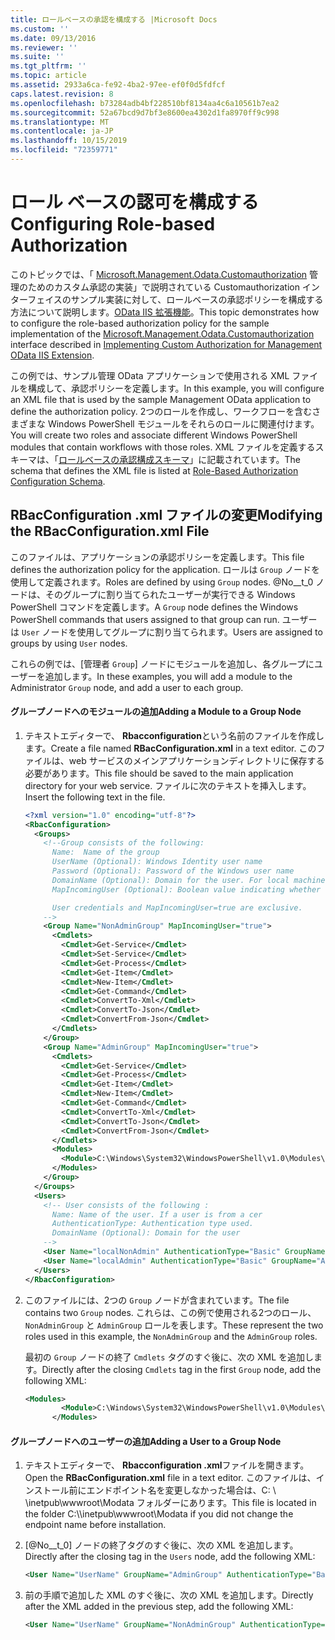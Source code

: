 ```yaml
---
title: ロールベースの承認を構成する |Microsoft Docs
ms.custom: ''
ms.date: 09/13/2016
ms.reviewer: ''
ms.suite: ''
ms.tgt_pltfrm: ''
ms.topic: article
ms.assetid: 2933a6ca-fe92-4ba2-97ee-ef0f0d5fdfcf
caps.latest.revision: 8
ms.openlocfilehash: b73284adb4bf228510bf8134aa4c6a10561b7ea2
ms.sourcegitcommit: 52a67bcd9d7bf3e8600ea4302d1fa8970ff9c998
ms.translationtype: MT
ms.contentlocale: ja-JP
ms.lasthandoff: 10/15/2019
ms.locfileid: "72359771"
---
```

# <a name="configuring-role-based-authorization"></a><span data-ttu-id="c2839-102">ロール ベースの認可を構成する</span><span class="sxs-lookup"><span data-stu-id="c2839-102">Configuring Role-based Authorization</span></span>

<span data-ttu-id="c2839-103">このトピックでは、「 [Microsoft.Management.Odata.Customauthorization](/dotnet/api/Microsoft.Management.Odata.CustomAuthorization) 管理のためのカスタム承認の実装」で説明されている Customauthorization インターフェイスのサンプル実装に対して、ロールベースの承認ポリシーを構成する方法について説明します。[OData IIS 拡張機能](./implementing-custom-authorization-for-a-management-odata-web-service.md)。</span><span class="sxs-lookup"><span data-stu-id="c2839-103">This topic demonstrates how to configure the role-based authorization policy for the sample implementation of the [Microsoft.Management.Odata.Customauthorization](/dotnet/api/Microsoft.Management.Odata.CustomAuthorization) interface described in [Implementing Custom Authorization for Management OData IIS Extension](./implementing-custom-authorization-for-a-management-odata-web-service.md).</span></span>

<span data-ttu-id="c2839-104">この例では、サンプル管理 OData アプリケーションで使用される XML ファイルを構成して、承認ポリシーを定義します。</span><span class="sxs-lookup"><span data-stu-id="c2839-104">In this example, you will configure an XML file that is used by the sample Management OData application to define the authorization policy.</span></span> <span data-ttu-id="c2839-105">2つのロールを作成し、ワークフローを含むさまざまな Windows PowerShell モジュールをそれらのロールに関連付けます。</span><span class="sxs-lookup"><span data-stu-id="c2839-105">You will create two roles and associate different Windows PowerShell modules that contain workflows with those roles.</span></span> <span data-ttu-id="c2839-106">XML ファイルを定義するスキーマは、「[ロールベースの承認構成スキーマ](./role-based-authorization-configuration-schema.md)」に記載されています。</span><span class="sxs-lookup"><span data-stu-id="c2839-106">The schema that defines the XML file is listed at [Role-Based Authorization Configuration Schema](./role-based-authorization-configuration-schema.md).</span></span>

## <a name="modifying-the-rbacconfigurationxml-file"></a><span data-ttu-id="c2839-107">RBacConfiguration .xml ファイルの変更</span><span class="sxs-lookup"><span data-stu-id="c2839-107">Modifying the RBacConfiguration.xml File</span></span>

<span data-ttu-id="c2839-108">このファイルは、アプリケーションの承認ポリシーを定義します。</span><span class="sxs-lookup"><span data-stu-id="c2839-108">This file defines the authorization policy for the application.</span></span> <span data-ttu-id="c2839-109">ロールは `Group` ノードを使用して定義されます。</span><span class="sxs-lookup"><span data-stu-id="c2839-109">Roles are defined by using `Group` nodes.</span></span> <span data-ttu-id="c2839-110">@No__t_0 ノードは、そのグループに割り当てられたユーザーが実行できる Windows PowerShell コマンドを定義します。</span><span class="sxs-lookup"><span data-stu-id="c2839-110">A `Group` node defines the Windows PowerShell commands that users assigned to that group can run.</span></span> <span data-ttu-id="c2839-111">ユーザーは `User` ノードを使用してグループに割り当てられます。</span><span class="sxs-lookup"><span data-stu-id="c2839-111">Users are assigned to groups by using `User` nodes.</span></span>

<span data-ttu-id="c2839-112">これらの例では、[管理者 `Group`] ノードにモジュールを追加し、各グループにユーザーを追加します。</span><span class="sxs-lookup"><span data-stu-id="c2839-112">In these examples, you will add a module to the Administrator `Group` node, and add a user to each group.</span></span>

#### <a name="adding-a-module-to-a-group-node"></a><span data-ttu-id="c2839-113">グループノードへのモジュールの追加</span><span class="sxs-lookup"><span data-stu-id="c2839-113">Adding a Module to a Group Node</span></span>

1. <span data-ttu-id="c2839-114">テキストエディターで、 **Rbacconfiguration**という名前のファイルを作成します。</span><span class="sxs-lookup"><span data-stu-id="c2839-114">Create a file named **RBacConfiguration.xml** in a text editor.</span></span> <span data-ttu-id="c2839-115">このファイルは、web サービスのメインアプリケーションディレクトリに保存する必要があります。</span><span class="sxs-lookup"><span data-stu-id="c2839-115">This file should be saved to the main application directory for your web service.</span></span> <span data-ttu-id="c2839-116">ファイルに次のテキストを挿入します。</span><span class="sxs-lookup"><span data-stu-id="c2839-116">Insert the following text in the file.</span></span>

   ```xml
   <?xml version="1.0" encoding="utf-8"?>
   <RbacConfiguration>
     <Groups>
       <!--Group consists of the following:
         Name:  Name of the group
         UserName (Optional): Windows Identity user name
         Password (Optional): Password of the Windows user name
         DomainName (Optional): Domain for the user. For local machine account either do not include them or give the machine name. Do not give empty string
         MapIncomingUser (Optional): Boolean value indicating whether to execute cmdlet in the context of network client.

         User credentials and MapIncomingUser=true are exclusive.
       -->
       <Group Name="NonAdminGroup" MapIncomingUser="true">
         <Cmdlets>
           <Cmdlet>Get-Service</Cmdlet>
           <Cmdlet>Set-Service</Cmdlet>
           <Cmdlet>Get-Process</Cmdlet>
           <Cmdlet>Get-Item</Cmdlet>
           <Cmdlet>New-Item</Cmdlet>
           <Cmdlet>Get-Command</Cmdlet>
           <Cmdlet>ConvertTo-Xml</Cmdlet>
           <Cmdlet>ConvertTo-Json</Cmdlet>
           <Cmdlet>ConvertFrom-Json</Cmdlet>
         </Cmdlets>
       </Group>
       <Group Name="AdminGroup" MapIncomingUser="true">
         <Cmdlets>
           <Cmdlet>Get-Service</Cmdlet>
           <Cmdlet>Get-Process</Cmdlet>
           <Cmdlet>Get-Item</Cmdlet>
           <Cmdlet>New-Item</Cmdlet>
           <Cmdlet>Get-Command</Cmdlet>
           <Cmdlet>ConvertTo-Xml</Cmdlet>
           <Cmdlet>ConvertTo-Json</Cmdlet>
           <Cmdlet>ConvertFrom-Json</Cmdlet>
         </Cmdlets>
         <Modules>
           <Module>C:\Windows\System32\WindowsPowerShell\v1.0\Modules\ServerManager\ServerManager.psd1</Module>
         </Modules>
       </Group>
     </Groups>
     <Users>
       <!-- User consists of the following :
         Name: Name of the user. If a user is from a cer
         AuthenticationType: Authentication type used.
         DomainName (Optional): Domain for the user
       -->
       <User Name="localNonAdmin" AuthenticationType="Basic" GroupName="NonAdminGroup" />
       <User Name="localAdmin" AuthenticationType="Basic" GroupName="AdminGroup" />
     </Users>
   </RbacConfiguration>
   ```

2. <span data-ttu-id="c2839-117">このファイルには、2つの `Group` ノードが含まれています。</span><span class="sxs-lookup"><span data-stu-id="c2839-117">The file contains two `Group` nodes.</span></span> <span data-ttu-id="c2839-118">これらは、この例で使用される2つのロール、`NonAdminGroup` と `AdminGroup` ロールを表します。</span><span class="sxs-lookup"><span data-stu-id="c2839-118">These represent the two roles used in this example, the `NonAdminGroup` and the `AdminGroup` roles.</span></span>

   <span data-ttu-id="c2839-119">最初の `Group` ノードの終了 `Cmdlets` タグのすぐ後に、次の XML を追加します。</span><span class="sxs-lookup"><span data-stu-id="c2839-119">Directly after the closing `Cmdlets` tag in the first `Group` node, add the following XML:</span></span>

   ```xml
   <Modules>
           <Module>C:\Windows\System32\WindowsPowerShell\v1.0\Modules\ServerManager\ServerManager.psd1</Module>
         </Modules>
   ```

#### <a name="adding-a-user-to-a-group-node"></a><span data-ttu-id="c2839-120">グループノードへのユーザーの追加</span><span class="sxs-lookup"><span data-stu-id="c2839-120">Adding a User to a Group Node</span></span>

1. <span data-ttu-id="c2839-121">テキストエディターで、 **Rbacconfiguration .xml**ファイルを開きます。</span><span class="sxs-lookup"><span data-stu-id="c2839-121">Open the **RBacConfiguration.xml** file in a text editor.</span></span> <span data-ttu-id="c2839-122">このファイルは、インストール前にエンドポイント名を変更しなかった場合は、C: \\ \inetpub\wwwroot\Modata フォルダーにあります。</span><span class="sxs-lookup"><span data-stu-id="c2839-122">This file is located in the folder C:\\\inetpub\wwwroot\Modata  if you did not change the endpoint name before installation.</span></span>

2. <span data-ttu-id="c2839-123">[@No__t_0] ノードの終了タグのすぐ後に、次の XML を追加します。</span><span class="sxs-lookup"><span data-stu-id="c2839-123">Directly after the closing tag in the `Users` node, add the following XML:</span></span>

   ```xml
   <User Name="UserName" GroupName="AdminGroup" AuthenticationType="Basic" DomainName="DomainName"/>
   ```

3. <span data-ttu-id="c2839-124">前の手順で追加した XML のすぐ後に、次の XML を追加します。</span><span class="sxs-lookup"><span data-stu-id="c2839-124">Directly after the XML added in the previous step, add the following XML:</span></span>

   ```xml
   <User Name="UserName" GroupName="NonAdminGroup" AuthenticationType="Basic" DomainName="DomainName"/>
   ```